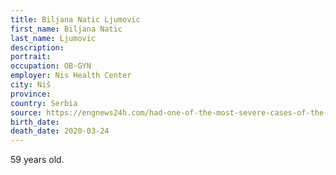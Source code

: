 ```yaml
---
title: Biljana Natic Ljumovic
first_name: Biljana Natic
last_name: Ljumovic
description: 
portrait: 
occupation: OB-GYN
employer: Nis Health Center
city: Niš
province: 
country: Serbia
source: https://engnews24h.com/had-one-of-the-most-severe-cases-of-the-crown-dr-biljana-passed-away-after-being-infected-by-a-patient-society/, https://www.telegraf.rs/english/3169874-doctor-from-prokuplje-dead-from-coronavirus-she-is-the-4th-and-youngest-victim-in-serbia
birth_date: 
death_date: 2020-03-24
---
```


59 years old.